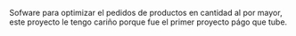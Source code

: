 Sofware para optimizar el pedidos de productos en cantidad al por mayor, este proyecto le tengo cariño porque fue el primer proyecto págo que tube.
